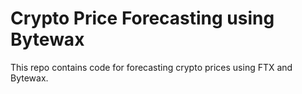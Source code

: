 # Crypto Price Forecasting using Bytewax
This repo contains code for forecasting crypto prices using FTX and Bytewax.